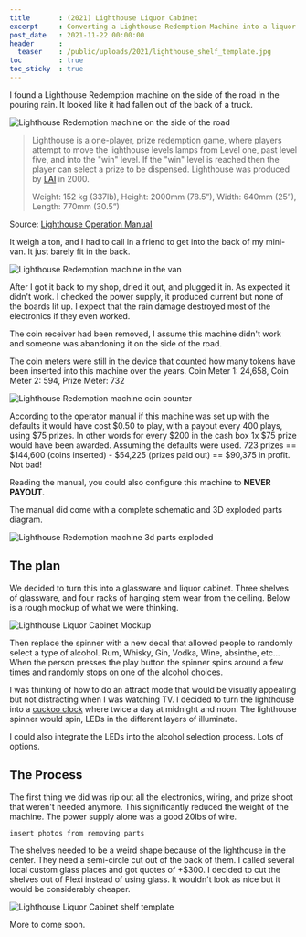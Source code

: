```yaml
---
title       : (2021) Lighthouse Liquor Cabinet
excerpt     : Converting a Lighthouse Redemption Machine into a liquor and glassware cabinet
post_date   : 2021-11-22 00:00:00
header      :
  teaser    : /public/uploads/2021/lighthouse_shelf_template.jpg
toc         : true
toc_sticky  : true
---
```


I found a Lighthouse Redemption machine on the side of the road in the pouring rain. It looked like it had fallen out of the back of a truck.

![Lighthouse Redemption machine on the side of the road](/public/uploads/2021/lighthouse_on_side_of_road.jpg "Lighthouse Redemption machine on the side of the road")

> Lighthouse is a one-player, prize redemption game, where players attempt to move the lighthouse levels lamps from Level one, past level five, and into the "win" level. If the "win" level is reached then the player can select a prize to be dispensed. Lighthouse was produced by [LAI](https://laigames.com/) in 2000.
>
> Weight: 152 kg (337lb), Height: 2000mm (78.5”), Width: 640mm (25”), Length: 770mm (30.5”)
>

Source: [Lighthouse Operation Manual](https://laigames.com/wp-content/uploads/2018/01/LighthouseOperationManual.pdf)

It weigh a ton, and I had to call in a friend to get into the back of my mini-van. It just barely fit in the back.

![Lighthouse Redemption machine in the van](/public/uploads/2021/lighthouse_in_the_van.jpg "Lighthouse Redemption machine in the van")

After I got it back to my shop, dried it out, and plugged it in. As expected it didn't work. I checked the power supply, it produced current but none of the boards lit up. I expect that the rain damage destroyed most of the electronics if they even worked.

The coin receiver had been removed, I assume this machine didn't work and someone was abandoning it on the side of the road.

The coin meters were still in the device that counted how many tokens have been inserted into this machine over the years. Coin Meter 1: 24,658, Coin Meter 2: 594, Prize Meter: 732

![Lighthouse Redemption machine coin counter](/public/uploads/2021/lighthouse_coin_counter.jpg "Lighthouse Redemption machine coin counter")

According to the operator manual if this machine was set up with the defaults it would have cost $0.50 to play, with a payout every 400 plays, using $75 prizes. In other words for every $200 in the cash box 1x $75 prize would have been awarded. Assuming the defaults were used. 723 prizes == $144,600 (coins inserted) - $54,225 (prizes paid out) == $90,375 in profit. Not bad!

Reading the manual, you could also configure this machine to **NEVER PAYOUT**.

The manual did come with a complete schematic and 3D exploded parts diagram.

![Lighthouse Redemption machine 3d parts exploded](/public/uploads/2021/lighthouse_3d_parts_exploded.png "Lighthouse Redemption machine 3d parts exploded")

## The plan

We decided to turn this into a glassware and liquor cabinet. Three shelves of glassware, and four racks of hanging stem wear from the ceiling. Below is a rough mockup of what we were thinking.

![Lighthouse Liquor Cabinet Mockup](/public/uploads/2021/lighthouse_mock.png "Lighthouse Liquor Cabinet Mockup")

Then replace the spinner with a new decal that allowed people to randomly select a type of alcohol. Rum, Whisky, Gin, Vodka, Wine, absinthe, etc... When the person presses the play button the spinner spins around a few times and randomly stops on one of the alcohol choices.

I was thinking of how to do an attract mode that would be visually appealing but not distracting when I was watching TV. I decided to turn the lighthouse into a [cuckoo clock](https://en.wikipedia.org/wiki/Cuckoo_clock) where twice a day at midnight and noon. The lighthouse spinner would spin, LEDs in the different layers of illuminate.

I could also integrate the LEDs into the alcohol selection process. Lots of options.

## The Process

The first thing we did was rip out all the electronics, wiring, and prize shoot that weren't needed anymore. This significantly reduced the weight of the machine. The power supply alone was a good 20lbs of wire.

```insert photos from removing parts```

The shelves needed to be a weird shape because of the lighthouse in the center. They need a semi-circle cut out of the back of them. I called several local custom glass places and got quotes of +$300. I decided to cut the shelves out of Plexi instead of using glass. It wouldn't look as nice but it would be considerably cheaper.

![Lighthouse Liquor Cabinet shelf template](/public/uploads/2021/lighthouse_shelf_template.jpg "Lighthouse Liquor Cabinet shelf template")

More to come soon.
